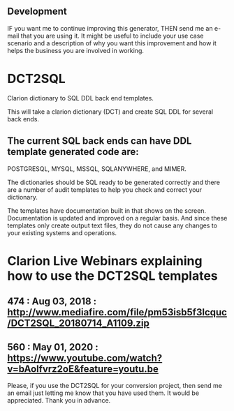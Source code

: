 ## Development
IF you want me to continue improving this generator, THEN send me an e-mail that you are using it.
 It might be useful to include your use case scenario and a description of why you want this improvement and how it helps the business you are involved in working.
 
# DCT2SQL
Clarion dictionary to SQL DDL back end templates.

This will take a clarion dictionary (DCT) and create SQL DDL for several back ends.

## The current SQL back ends can have DDL template generated code are: 
POSTGRESQL, MYSQL, MSSQL, SQLANYWHERE, and MIMER.

The dictionaries should be SQL ready to be generated correctly and there are a number of audit templates to help you check and correct your dictionary.

The templates have documentation built in that shows on the screen. Documentation is updated and improved on a regular basis. And since these templates only create output text files, they do not cause any changes to your existing systems and operations.

# Clarion Live Webinars explaining how to use the DCT2SQL templates

## 474 : Aug 03, 2018 : http://www.mediafire.com/file/pm53isb5f3lcquc/DCT2SQL_20180714_A1109.zip

## 560 : May 01, 2020 : https://www.youtube.com/watch?v=bAolfvrz2oE&feature=youtu.be

Please, if you use the DCT2SQL for your conversion project, then send me an email just letting me know that you have used them. It would be appreciated. Thank you in advance.
